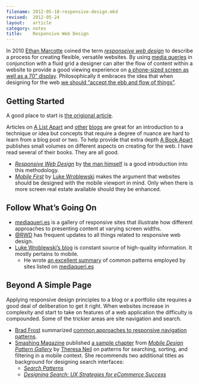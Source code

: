 ```yaml
---
filename: 2012-05-10-responsive-design.mkd
revised:  2012-05-24
layout:   article
category: notes
title:    Responsive Web Design
---
```


In 2010 [Ethan Marcotte][1] coined the term _[responseive web design][2]_ to
describe a process for creating flexible, versatile websites. By using [media
queries][3] in conjunction with a fluid grid a designer can alter the flow of
content within a website to provide a good viewing experience on [a phone-sized
screen as well as a 70&#8221; display][4]. Philosophically it embraces the idea
that when designing for the web [we should &#8220;accept the ebb and flow of
things&#8221;][5].

## Getting Started

A good place to start is [the origional article][6].

Articles on [A List Apart][7] and [other][8] [blogs][9] are great for an introduction to
a technique or idea but concepts that require a degree of nuance are hard to
learn from a blog post or two. To help provide that extra depth [A Book
Apart][10] publishes small volumes on different aspects on creating for the web.
I have read several of their books. They are all good.

 - _[Responsive Web Design][11]_ by [the man himself][1] is a good introduction
   into this methodology.
 - _[Mobile First][12]_ by [Luke Wroblewski][13] makes the argument that
   websites should be designed with the mobile viewport in mind. Only when there
   is more screen real estate available should they be enhanced.

## Follow What&#8217;s Going On

 - [mediaqueri.es][14] is a gallery of responsive sites that illustrate how
   different approaches to presenting content at varying screen widths.
 - [@RWD][15] has frequent updates to all things related to responsive web
   design.
 - [Luke Wroblewski&#8217;s blog][16] is constant source of high-quality information.
   It mostly pertains to mobile.
   - He wrote [an excellent summary][17] of common patterns employed by sites
     listed on [mediaqueri.es][14]

## Beyond A Simple Page

Applying responsive design principles to a blog or a portfolio site requires a
good deal of deliberation to get it right. When websites increase in complexity
and start to take on features of a web application the difficulty is compounded.
Some of the trickier areas are site navigation and search.

 - [Brad Frost][18] summarized [common approaches to responsive navigation
   patterns][19].
 - [Smashing Magazine][8] published [a sample chapter][20] from _[Mobile Design
   Pattern Gallery][21]_ by [Theresa Neil][22] on patterns for searching,
   sorting, and filtering in a mobile context. She recommends two additional
   titles as background for designing search interfaces:
   - _[Search Patterns][23]_
   - _[Designing Search; UX Strategies for eCommerce Success][24]_

[1]:  https://twitter.com/beep
[2]:  http://en.wikipedia.org/wiki/Responsive_Web_Design
[3]:  https://developer.mozilla.org/en/CSS/Media_queries
[4]:  http://weedygarden.net/2012/05/a-case-for-ress/
[5]:  http://www.alistapart.com/articles/dao/
[6]:  http://www.alistapart.com/articles/responsive-web-design/
[7]:  http://www.alistapart.com/
[8]:  http://smashingmagazine.com/
[9]:  http://css-tricks.com/
[10]: http://www.abookapart.com
[11]: http://www.abookapart.com/products/responsive-web-design
[12]: http://www.abookapart.com/products/mobile-first
[13]: http://www.lukew.com/
[14]: http://mediaqueri.es/
[15]: https://twitter.com/rwd
[16]: http://www.lukew.com/ff/
[17]: http://www.lukew.com/ff/entry.asp?1514
[18]: http://bradfrostweb.com/
[19]: http://bradfrostweb.com/blog/web/responsive-nav-patterns/
[20]: http://uxdesign.smashingmagazine.com/2012/04/10/ui-patterns-for-mobile-apps-search-sort-filter/
[21]: http://www.mobiledesignpatterngallery.com/
[22]: http://www.theresaneil.com/
[23]: http://searchpatterns.org/
[24]: http://www.scribd.com/doc/59490696/Designing-Search-UX-Strategies-for-eCommerce-Success

